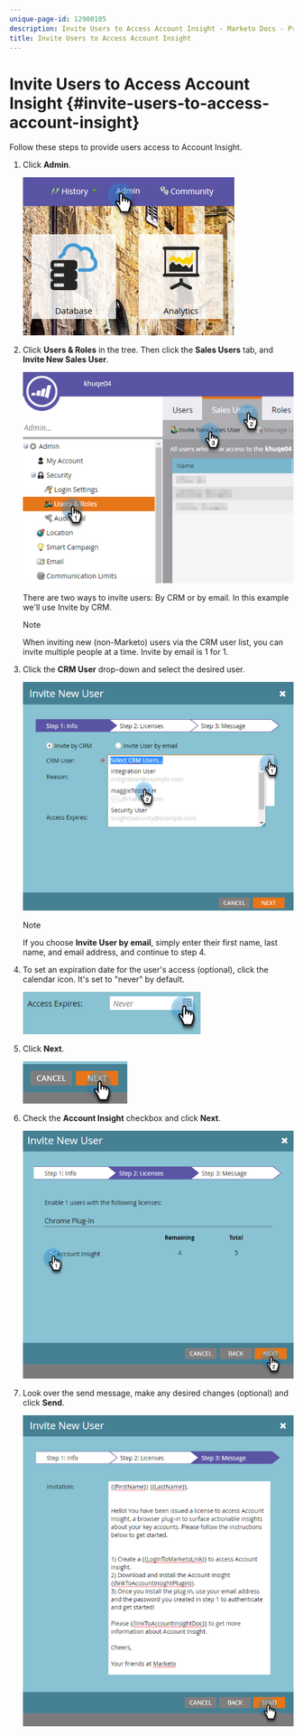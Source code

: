```yaml
---
unique-page-id: 12980105
description: Invite Users to Access Account Insight - Marketo Docs - Product Documentation
title: Invite Users to Access Account Insight
---
```


# Invite Users to Access Account Insight {#invite-users-to-access-account-insight}

Follow these steps to provide users access to Account Insight.

1. Click **Admin**.

   ![](assets/admin-1.png)

1. Click **Users & Roles** in the tree. Then click the **Sales Users** tab, and **Invite New Sales User**.

   ![](assets/two-6.png)

   There are two ways to invite users: By CRM or by email. In this example we'll use Invite by CRM.

   >[!NOTE]
   >
   >When inviting new (non-Marketo) users via the CRM user list, you can invite multiple people at a time. Invite by email is 1 for 1.

1. Click the **CRM User** drop-down and select the desired user.

   ![](assets/three-5.png)

   >[!NOTE]
   >
   >If you choose **Invite User by email**, simply enter their first name, last name, and email address, and continue to step 4.

1. To set an expiration date for the user's access (optional), click the calendar icon. It's set to "never" by default.

   ![](assets/four-5.png)

1. Click **Next**.

   ![](assets/five-5.png)

1. Check the **Account Insight** checkbox and click **Next**.

   ![](assets/six-3.png)

1. Look over the send message, make any desired changes (optional) and click **Send**.

   ![](assets/seven-2.png)
